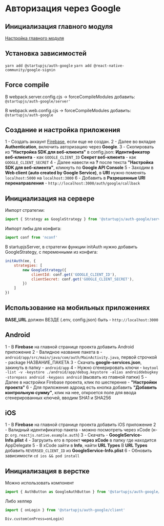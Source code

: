 # Авторизация через Google

## Инициализация главного модуля
[Настройка главного модуля](/docs/auth/main)

## Установка зависимостей
`yarn add @startupjs/auth-google`
`yarn add @react-native-community/google-signin`

## Force compile
В webpack.server.config.cjs -> forceCompileModules добавить:
`@startupjs/auth-google/server'`

В webpack.web.config.cjs -> forceCompileModules добавить:
`@startupjs/auth-google`

## Создание и настройка приложения
1 - Создать аккаунт [Firebase](https://console.firebase.google.com/), если еще не создан.
2 - Далее во вкладке **Authentication**, включить авторизацию через **Google**.
3 - Скопировать из **"Настройка SDK для веб-клиента"** в config.json:
**Идентификатор веб-клиента** - как `GOOGLE_CLIENT_ID`
**Секрет веб-клиента** - как `GOOGLE_CLIENT_SECRET`
4 - Далее навести на **?** после текста **"Настройка SDK для веб-клиента"**, кликнуть по **Google API Console**
5 - Заходим в **Web client (auto created by Google Service)**, в **URI** нужно поменять `localhost:5000` на `localhost:3000`
6 - Добавить в **Разрешенные URI перенаправления** -
`http://localhost:3000/auth/google/callback`

## Инициализация на сервере
Импорт стратегии:
```js
import { Strategy as GoogleStrategy } from '@startupjs/auth-google/server'
```

Импорт либы для конфига:
```js
import conf from 'nconf'
```

В startupjsServer, в стратегии функции initAuth нужно добавить GoogleStrategy, с переменными из конфига:
```js
initAuth(ee, {
    strategies: [
        new GoogleStrategy({
            clientId: conf.get('GOOGLE_CLIENT_ID'),
            clientSecret: conf.get('GOOGLE_CLIENT_SECRET'),
        })
    ]
})
```

## Использование на мобильных приложениях
**BASE_URL** должен ВЕЗДЕ (.env, config.json) быть - `http://localhost:3000`

## Android
1 - В **Firebase** на главной странице проекта добавить Android приложение
2 - Валидное название пакета в - `android/app/src/main/java/com/auth/MainActivity.java`, первой строчкой - package НАЗВАНИЕ_ПАКЕТА
3 - Скачать **google-services.json**, закинуть в папку - `android/app`
4 - Нужно сгенерировать ключи - `keytool -list -v -keystore ./android/app/debug.keystore -alias androiddebugkey -storepass android -keypass android` (вызвать из главной папки)
5 - Далее в настройки Firebase проекта, клик по шестеренке - **"Настройки проекта"**
6 - Для приложения адроид есть кнопка добавить **"Добавить контрольную сумму"**, клик на нее, откроется поле для ввода сгенерированных ключей, вводим SHA1 и SHA256

## iOS
1 - В **Firebase** на главной странице проекта добавить iOS приложение
2 - Валидный идентификатор пакета - можно посмотреть через xCode (н-р: `org.reactjs.native.example.auth`)
3 - Скачать - **GoogleService-Info.plist**
4 - Загрузить его в проект **через xCode** в папку где находится AppDelegate
5 - В xCode зайти в **Info**, найти **URL Types**
В **URL Types** добавить `REVERSED_CLIENT_ID` из **GoogleService-Info.plist**
6 - Обновить зависимости `cd ios && pod install`

## Инициализация в верстке
Можно использовать компонент
```js
import { AuthButton as GoogleAuthButton } from '@startupjs/auth-google/client'
```

Либо хелпер
```js
import { onLogin } from '@startupjs/auth-google/client'
```
```pug
Div.custom(onPress=onLogin)
```
